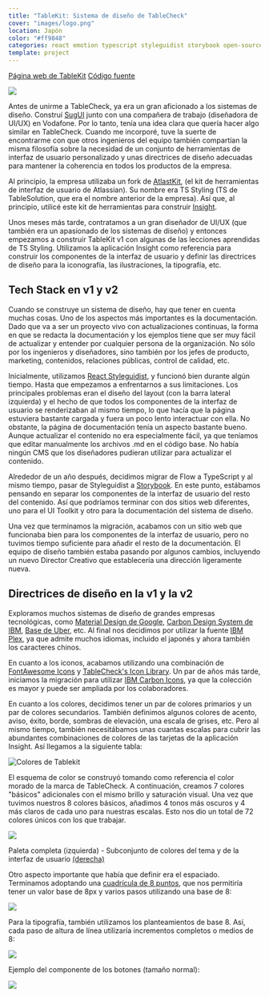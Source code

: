```yaml
---
title: "TableKit: Sistema de diseño de TableCheck"
cover: "images/logo.png"
location: Japón
color: "#ff9848"
categories: react emotion typescript styleguidist storybook open-source web inverted
template: project
---
```


<p class="align-center">
<a class="btn external" role="button" href="https://tablekit.tablecheck.com" target="_blank">Página web de TableKit</a>
<a class="btn github" role="button" href="https://github.com/tablecheck/tablekit" target="_blank">Código fuente</a>
</p>

![](/work/tablekit/images/1.png)

Antes de unirme a TableCheck, ya era un gran aficionado a los sistemas de diseño. Construí [SugUI](/sugui) junto con una compañera de trabajo (diseñadora de UI/UX) en Vodafone. Por lo tanto, tenía una idea clara que quería hacer algo similar en TableCheck. Cuando me incorporé, tuve la suerte de encontrarme con que otros ingenieros del equipo también compartían la misma filosofía sobre la necesidad de un conjunto de herramientas de interfaz de usuario personalizado y unas directrices de diseño adecuadas para mantener la coherencia en todos los productos de la empresa.

Al principio, la empresa utilizaba un fork de [AtlastKit](https://atlaskit.atlassian.com/), (el kit de herramientas de interfaz de usuario de Atlassian). Su nombre era TS Styling (TS de TableSolution, que era el nombre anterior de la empresa). Así que, al principio, utilicé este kit de herramientas para construir [Insight](/insight).

Unos meses más tarde, contratamos a un gran diseñador de UI/UX (que también era un apasionado de los sistemas de diseño) y entonces empezamos a construir TableKit v1 con algunas de las lecciones aprendidas de TS Styling. Utilizamos la aplicación Insight como referencia para construir los componentes de la interfaz de usuario y definir las directrices de diseño para la iconografía, las ilustraciones, la tipografía, etc.

## Tech Stack en v1 y v2

Cuando se construye un sistema de diseño, hay que tener en cuenta muchas cosas. Uno de los aspectos más importantes es la documentación. Dado que va a ser un proyecto vivo con actualizaciones continuas, la forma en que se redacta la documentación y los ejemplos tiene que ser muy fácil de actualizar y entender por cualquier persona de la organización. No sólo por los ingenieros y diseñadores, sino también por los jefes de producto, marketing, contenidos, relaciones públicas, control de calidad, etc.

Inicialmente, utilizamos [React Styleguidist](https://react-styleguidist.js.org/), y funcionó bien durante algún tiempo. Hasta que empezamos a enfrentarnos a sus limitaciones. Los principales problemas eran el diseño del layout (con la barra lateral izquierda) y el hecho de que todos los componentes de la interfaz de usuario se renderizaban al mismo tiempo, lo que hacía que la página estuviera bastante cargada y fuera un poco lento interactuar con ella. No obstante, la página de documentación tenía un aspecto bastante bueno. Aunque actualizar el contenido no era especialmente fácil, ya que teníamos que editar manualmente los archivos .md en el código base. No había ningún CMS que los diseñadores pudieran utilizar para actualizar el contenido.

Alrededor de un año después, decidimos migrar de Flow a TypeScript y al mismo tiempo, pasar de Styleguidist a [Storybook](https://storybook.js.org/). En este punto, estábamos pensando en separar los componentes de la interfaz de usuario del resto del contenido. Así que podríamos terminar con dos sitios web diferentes, uno para el UI Toolkit y otro para la documentación del sistema de diseño.

Una vez que terminamos la migración, acabamos con un sitio web que funcionaba bien para los componentes de la interfaz de usuario, pero no tuvimos tiempo suficiente para añadir el resto de la documentación. El equipo de diseño también estaba pasando por algunos cambios, incluyendo un nuevo Director Creativo que establecería una dirección ligeramente nueva.

## Directrices de diseño en la v1 y la v2

Exploramos muchos sistemas de diseño de grandes empresas tecnológicas, como [Material Design de Google](https://material.io/design), [Carbon Design System de IBM](https://carbondesignsystem.com/), [Base de Uber](https://baseweb.design/), etc. Al final nos decidimos por utilizar la fuente [IBM Plex](https://www.ibm.com/plex/), ya que admite muchos idiomas, incluido el japonés y ahora también los caracteres chinos.

En cuanto a los iconos, acabamos utilizando una combinación de [FontAwesome Icons](https://fontawesome.com/) y [TableCheck's Icon Library](https://github.com/tablecheck/tablecheck-icons). Un par de años más tarde, iniciamos la migración para utilizar [IBM Carbon Icons](https://carbondesignsystem.com/guidelines/icons/library/), ya que la colección es mayor y puede ser ampliada por los colaboradores.

En cuanto a los colores, decidimos tener un par de colores primarios y un par de colores secundarios. También definimos algunos colores de acento, aviso, éxito, borde, sombras de elevación, una escala de grises, etc. Pero al mismo tiempo, también necesitábamos unas cuantas escalas para cubrir las abundantes combinaciones de colores de las tarjetas de la aplicación Insight. Así llegamos a la siguiente tabla:

<p class="align-center">
<img src="/work/tablekit/images/2.gif" alt="Colores de Tablekit" />
</p>

El esquema de color se construyó tomando como referencia el color morado de la marca de TableCheck. A continuación, creamos 7 colores "básicos" adicionales con el mismo brillo y saturación visual. Una vez que tuvimos nuestros 8 colores básicos, añadimos 4 tonos más oscuros y 4 más claros de cada uno para nuestras escalas. Esto nos dio un total de 72 colores únicos con los que trabajar.

![](/work/tablekit/images/3.png)

Paleta completa (izquierda) - Subconjunto de colores del tema y de la interfaz de usuario [(derecha)](/work/tablekit/images/4.png)

Otro aspecto importante que había que definir era el espaciado. Terminamos adoptando una [cuadrícula de 8 puntos](https://spec.fm/specifics/8-pt-grid), que nos permitiría tener un valor base de 8px y varios pasos utilizando una base de 8:

![](/work/tablekit/images/5.png)

Para la tipografía, también utilizamos los planteamientos de base 8. Así, cada paso de altura de línea utilizaría incrementos completos o medios de 8:

![](/work/tablekit/images/6.png)

Ejemplo del componente de los botones (tamaño normal):

![](/work/tablekit/images/7.png)